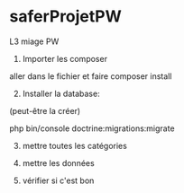 # saferProjetPW
L3 miage PW


1) Importer les composer 

aller dans le fichier et faire composer install

2) Installer la database: 

(peut-être la créer) 

php bin/console doctrine:migrations:migrate 

3) mettre toutes les catégories 

4) mettre les données 

5) vérifier si c'est bon 

